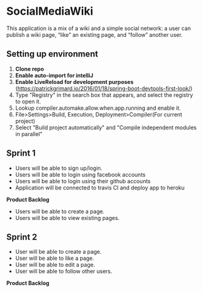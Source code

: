 # SocialMediaWiki

This application is a mix of a wiki and a simple social network: a user can publish a wiki page, “like” an existing page, and “follow” another user.

## Setting up environment

1. **Clone repo**  
2. **Enable auto-import for intelliJ**
3. **Enable LiveReload for development purposes** (https://patrickgrimard.io/2016/01/18/spring-boot-devtools-first-look/)
  1. Type "Registry" in the search box that appears, and select the registry to open it.
  2. Lookup compiler.automake.allow.when.app.running and enable it.
  3. File>Settings>Build, Execution, Deployment>Compiler(For current project)
  4. Select "Build project automatically" and "Compile independent modules in parallel"
  
## Sprint 1

- Users will be able to sign up/login.
- Users will be able to login using facebook accounts
- Users will be able to login using their github accounts
- Application will be connected to travis CI and deploy app to heroku

**Product Backlog**
- Users will be able to create a page.
- Users will be able to view existing pages. 

## Sprint 2

- User will be able to create a page.
- User will be able to like a page.
- User will be able to edit a page.
- User will be able to follow other users. 

**Product Backlog**
